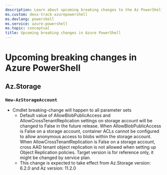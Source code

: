 ```yaml
---
description: Learn about upcoming breaking changes to the Az PowerShell module
ms.custom: devx-track-azurepowershell
ms.devlang: powershell
ms.service: azure-powershell
ms.topic: conceptual
title: Upcoming breaking changes in Azure PowerShell
---
```

# Upcoming breaking changes in Azure PowerShell

## Az.Storage

### `New-AzStorageAccount`

- Cmdlet breaking-change will happen to all parameter sets
  - Default value of AllowBlobPublicAccess and AllowCrossTenantReplication settings on storage account will be changed to False in the future release. 
  When AllowBlobPublicAccess is False on a storage account, container ACLs cannot be configured to allow anonymous access to blobs within the storage account. 
  When AllowCrossTenantReplication is False on a storage account, cross AAD tenant object replication is not allowed when setting up Object Replication policies. Target version is for reference only, it might be changed by service plan.
  - This change is expected to take effect from Az.Storage version: 6.2.0 and Az version: 11.2.0
